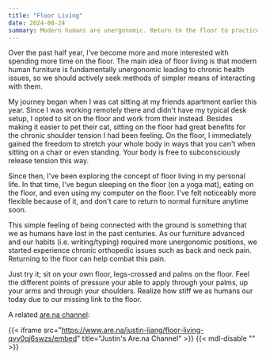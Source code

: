 ```yaml
---
title: "Floor Living"
date: 2024-08-24
summary: Modern humans are unergonomic. Return to the floor to practice proper ergonmics
---
```


Over the past half year, I've become more and more interested with spending more time on the floor.
The main idea of floor living is that modern human furniture is fundamentally unergonomic leading to chronic health issues, so we should actively seek methods of simpler means of interacting with them.

My journey began when I was cat sitting at my friends apartment earlier this year.
Since I was working remotely there and didn't have my typical desk setup, I opted to sit on the floor and work from their instead.
Besides making it easier to pet their cat, sitting on the floor had great benefits for the chronic shoulder tension I had been feeling.
On the floor, I immediately gained the freedom to stretch your whole body in ways that you can't when sitting on a chair or even standing.
Your body is free to subconsciously release tension this way.

Since then, I've been exploring the concept of floor living in my personal life.
In that time, I've begun sleeping on the floor (on a yoga mat), eating on the floor, and even using my computer on the floor.
I've felt noticeably more flexible because of it, and don't care to return to normal furniture anytime soon.

This simple feeling of being connected with the ground is something that we as humans have lost in the past centuries.
As our furniture advanced and our habits (i.e. writing/typing) required more unergonomic positions, we started experience chronic orthopedic issues such as back and neck pain.
Returning to the floor can help combat this pain.

Just try it; sit on your own floor, legs-crossed and palms on the floor.
Feel the different points of pressure your able to apply through your palms, up your arms and through your shoulders.
Realize how stiff we as humans our today due to our missing link to the floor.

A related [are.na channel](https://www.are.na/justin-liang/floor-living-qyv0qj6swzs):

{{< iframe src="https://www.are.na/justin-liang/floor-living-qyv0qj6swzs/embed" title="Justin's Are.na Channel"  >}} {{< mdl-disable "<!-- markdownlint-disable MD034 -->" >}}
